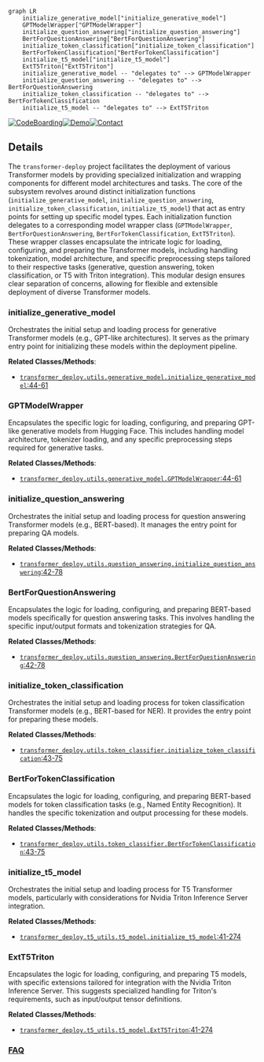```mermaid
graph LR
    initialize_generative_model["initialize_generative_model"]
    GPTModelWrapper["GPTModelWrapper"]
    initialize_question_answering["initialize_question_answering"]
    BertForQuestionAnswering["BertForQuestionAnswering"]
    initialize_token_classification["initialize_token_classification"]
    BertForTokenClassification["BertForTokenClassification"]
    initialize_t5_model["initialize_t5_model"]
    ExtT5Triton["ExtT5Triton"]
    initialize_generative_model -- "delegates to" --> GPTModelWrapper
    initialize_question_answering -- "delegates to" --> BertForQuestionAnswering
    initialize_token_classification -- "delegates to" --> BertForTokenClassification
    initialize_t5_model -- "delegates to" --> ExtT5Triton
```

[![CodeBoarding](https://img.shields.io/badge/Generated%20by-CodeBoarding-9cf?style=flat-square)](https://github.com/CodeBoarding/GeneratedOnBoardings)[![Demo](https://img.shields.io/badge/Try%20our-Demo-blue?style=flat-square)](https://www.codeboarding.org/demo)[![Contact](https://img.shields.io/badge/Contact%20us%20-%20contact@codeboarding.org-lightgrey?style=flat-square)](mailto:contact@codeboarding.org)

## Details

The `transformer-deploy` project facilitates the deployment of various Transformer models by providing specialized initialization and wrapping components for different model architectures and tasks. The core of the subsystem revolves around distinct initialization functions (`initialize_generative_model`, `initialize_question_answering`, `initialize_token_classification`, `initialize_t5_model`) that act as entry points for setting up specific model types. Each initialization function delegates to a corresponding model wrapper class (`GPTModelWrapper`, `BertForQuestionAnswering`, `BertForTokenClassification`, `ExtT5Triton`). These wrapper classes encapsulate the intricate logic for loading, configuring, and preparing the Transformer models, including handling tokenization, model architecture, and specific preprocessing steps tailored to their respective tasks (generative, question answering, token classification, or T5 with Triton integration). This modular design ensures clear separation of concerns, allowing for flexible and extensible deployment of diverse Transformer models.

### initialize_generative_model
Orchestrates the initial setup and loading process for generative Transformer models (e.g., GPT-like architectures). It serves as the primary entry point for initializing these models within the deployment pipeline.


**Related Classes/Methods**:

- <a href="https://github.com/ELS-RD/transformer-deploy/blob/main/src/transformer_deploy/utils/generative_model.py#L44-L61" target="_blank" rel="noopener noreferrer">`transformer_deploy.utils.generative_model.initialize_generative_model`:44-61</a>


### GPTModelWrapper
Encapsulates the specific logic for loading, configuring, and preparing GPT-like generative models from Hugging Face. This includes handling model architecture, tokenizer loading, and any specific preprocessing steps required for generative tasks.


**Related Classes/Methods**:

- <a href="https://github.com/ELS-RD/transformer-deploy/blob/main/src/transformer_deploy/utils/generative_model.py#L44-L61" target="_blank" rel="noopener noreferrer">`transformer_deploy.utils.generative_model.GPTModelWrapper`:44-61</a>


### initialize_question_answering
Orchestrates the initial setup and loading process for question answering Transformer models (e.g., BERT-based). It manages the entry point for preparing QA models.


**Related Classes/Methods**:

- <a href="https://github.com/ELS-RD/transformer-deploy/blob/main/src/transformer_deploy/utils/question_answering.py#L42-L78" target="_blank" rel="noopener noreferrer">`transformer_deploy.utils.question_answering.initialize_question_answering`:42-78</a>


### BertForQuestionAnswering
Encapsulates the logic for loading, configuring, and preparing BERT-based models specifically for question answering tasks. This involves handling the specific input/output formats and tokenization strategies for QA.


**Related Classes/Methods**:

- <a href="https://github.com/ELS-RD/transformer-deploy/blob/main/src/transformer_deploy/utils/question_answering.py#L42-L78" target="_blank" rel="noopener noreferrer">`transformer_deploy.utils.question_answering.BertForQuestionAnswering`:42-78</a>


### initialize_token_classification
Orchestrates the initial setup and loading process for token classification Transformer models (e.g., BERT-based for NER). It provides the entry point for preparing these models.


**Related Classes/Methods**:

- <a href="https://github.com/ELS-RD/transformer-deploy/blob/main/src/transformer_deploy/utils/token_classifier.py#L43-L75" target="_blank" rel="noopener noreferrer">`transformer_deploy.utils.token_classifier.initialize_token_classification`:43-75</a>


### BertForTokenClassification
Encapsulates the logic for loading, configuring, and preparing BERT-based models for token classification tasks (e.g., Named Entity Recognition). It handles the specific tokenization and output processing for these models.


**Related Classes/Methods**:

- <a href="https://github.com/ELS-RD/transformer-deploy/blob/main/src/transformer_deploy/utils/token_classifier.py#L43-L75" target="_blank" rel="noopener noreferrer">`transformer_deploy.utils.token_classifier.BertForTokenClassification`:43-75</a>


### initialize_t5_model
Orchestrates the initial setup and loading process for T5 Transformer models, particularly with considerations for Nvidia Triton Inference Server integration.


**Related Classes/Methods**:

- <a href="https://github.com/ELS-RD/transformer-deploy/blob/main/src/transformer_deploy/t5_utils/t5_model.py#L41-L274" target="_blank" rel="noopener noreferrer">`transformer_deploy.t5_utils.t5_model.initialize_t5_model`:41-274</a>


### ExtT5Triton
Encapsulates the logic for loading, configuring, and preparing T5 models, with specific extensions tailored for integration with the Nvidia Triton Inference Server. This suggests specialized handling for Triton's requirements, such as input/output tensor definitions.


**Related Classes/Methods**:

- <a href="https://github.com/ELS-RD/transformer-deploy/blob/main/src/transformer_deploy/t5_utils/t5_model.py#L41-L274" target="_blank" rel="noopener noreferrer">`transformer_deploy.t5_utils.t5_model.ExtT5Triton`:41-274</a>




### [FAQ](https://github.com/CodeBoarding/GeneratedOnBoardings/tree/main?tab=readme-ov-file#faq)